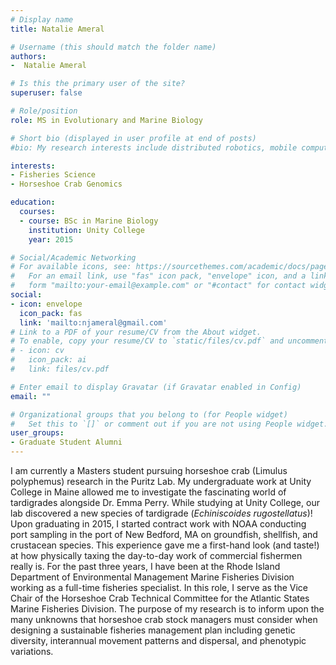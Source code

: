 ```yaml
---
# Display name
title: Natalie Ameral

# Username (this should match the folder name)
authors:
-  Natalie Ameral

# Is this the primary user of the site?
superuser: false

# Role/position
role: MS in Evolutionary and Marine Biology

# Short bio (displayed in user profile at end of posts)
#bio: My research interests include distributed robotics, mobile computing and programmable matter.

interests:
- Fisheries Science
- Horseshoe Crab Genomics

education:
  courses:
  - course: BSc in Marine Biology
    institution: Unity College
    year: 2015

# Social/Academic Networking
# For available icons, see: https://sourcethemes.com/academic/docs/page-builder/#icons
#   For an email link, use "fas" icon pack, "envelope" icon, and a link in the
#   form "mailto:your-email@example.com" or "#contact" for contact widget.
social:
- icon: envelope
  icon_pack: fas
  link: 'mailto:njameral@gmail.com'
# Link to a PDF of your resume/CV from the About widget.
# To enable, copy your resume/CV to `static/files/cv.pdf` and uncomment the lines below.
# - icon: cv
#   icon_pack: ai
#   link: files/cv.pdf

# Enter email to display Gravatar (if Gravatar enabled in Config)
email: ""

# Organizational groups that you belong to (for People widget)
#   Set this to `[]` or comment out if you are not using People widget.
user_groups:
- Graduate Student Alumni
---
```


I am currently a Masters student pursuing horseshoe crab (Limulus polyphemus) research in the Puritz Lab. My undergraduate work at Unity College in Maine allowed me to investigate the fascinating world of tardigrades alongside Dr. Emma Perry. While studying at Unity College, our lab discovered a new species of tardigrade (*Echiniscoides rugostellatus*)! Upon graduating in 2015, I started contract work with NOAA conducting port sampling in the port of New Bedford, MA on groundfish, shellfish, and crustacean species. This experience gave me a first-hand look (and taste!) at how physically taxing the day-to-day work of commercial fishermen really is. For the past three years, I have been at the Rhode Island Department of Environmental Management Marine Fisheries Division working as a full-time fisheries specialist. In this role, I serve as the Vice Chair of the Horseshoe Crab Technical Committee for the Atlantic States Marine Fisheries Division. The purpose of my research is to inform upon the many unknowns that horseshoe crab stock managers must consider when designing a sustainable fisheries management plan including genetic diversity, interannual movement patterns and dispersal, and phenotypic variations.
